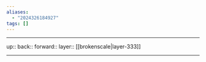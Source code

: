 ```yaml
---
aliases:
  - "2024326184927"
tags: []
---
```




***

up:: 
back:: 
forward:: 
layer:: [[brokenscale|layer-333]]

***
